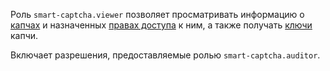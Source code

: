 Роль `smart-captcha.viewer` позволяет просматривать информацию о [капчах](../../smartcaptcha/concepts/validation.md) и назначенных [правах доступа](../../iam/concepts/access-control/index.md) к ним, а также получать [ключи](../../smartcaptcha/concepts/keys.md) капчи.

Включает разрешения, предоставляемые ролью `smart-captcha.auditor`.

